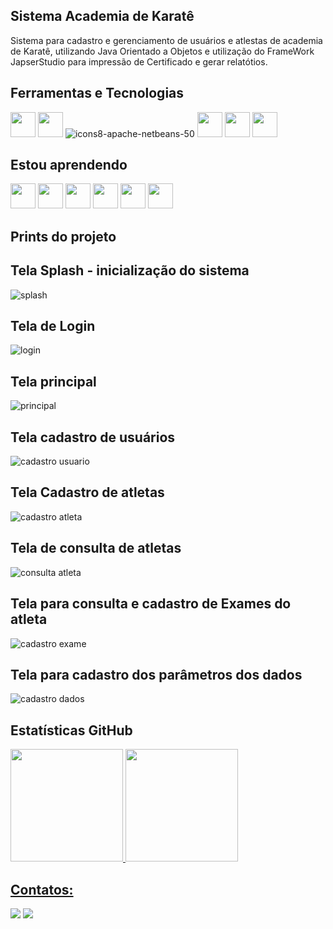 ## Sistema Academia de Karatê

Sistema para cadastro e gerenciamento de usuários e atlestas de academia de Karatê, utilizando Java Orientado a Objetos e utilização do FrameWork JapserStudio para impressão de Certificado e gerar relatótios.

## Ferramentas e Tecnologias

<img src="https://cdn.jsdelivr.net/gh/devicons/devicon@latest/icons/eclipse/eclipse-original.svg" width="40" height="40"/> <img src="https://cdn.jsdelivr.net/gh/devicons/devicon@latest/icons/vscode/vscode-original-wordmark.svg" width="40" height="40"/> ![icons8-apache-netbeans-50](https://github.com/niltonbrito/Sistema-Academia-Karate/assets/161540027/8c211fe2-4a31-4f91-b484-553f2c75e20b) <img src="https://cdn.jsdelivr.net/gh/devicons/devicon/icons/git/git-original.svg" width="40" height="40"/> <img src="https://cdn.jsdelivr.net/gh/devicons/devicon@latest/icons/dbeaver/dbeaver-original.svg" width="40" height="40"/> <i class="devicon-github-original-wordmark"></i> <img src="https://cdn.jsdelivr.net/gh/devicons/devicon@latest/icons/github/github-original-wordmark.svg" width="40" height="40"/>

## Estou aprendendo

<img src="https://cdn.jsdelivr.net/gh/devicons/devicon/icons/java/java-original.svg" width="40" height="40"/> <img src="https://cdn.jsdelivr.net/gh/devicons/devicon@latest/icons/mysql/mysql-original-wordmark.svg" width="40" height="40"/> <img src="https://cdn.jsdelivr.net/gh/devicons/devicon@latest/icons/html5/html5-plain-wordmark.svg" width="40" height="40"/> <img src="https://cdn.jsdelivr.net/gh/devicons/devicon@latest/icons/css3/css3-plain-wordmark.svg" width="40" height="40"/> <img src="https://cdn.jsdelivr.net/gh/devicons/devicon@latest/icons/javascript/javascript-plain.svg" width="40" height="40"/> <img src="https://cdn.jsdelivr.net/gh/devicons/devicon@latest/icons/bootstrap/bootstrap-original-wordmark.svg" width="40" height="40"/> 

## Prints do projeto

## Tela Splash - inicialização do sistema

![splash](https://github.com/niltonbrito/Sistema-Academia-Karate/assets/161540027/4a7e558a-83a3-43d4-8204-a04242da7c9f)

## Tela de Login

![login](https://github.com/niltonbrito/Sistema-Academia-Karate/assets/161540027/35f775ff-bb24-471d-973b-4939b63d937b)

## Tela principal

![principal](https://github.com/niltonbrito/Sistema-Academia-Karate/assets/161540027/630a3135-ffdc-437f-83de-9a46f0426642)

## Tela cadastro de usuários

![cadastro usuario](https://github.com/niltonbrito/Sistema-Academia-Karate/assets/161540027/d85fdb41-4fa8-4667-beec-ff7f27d713e2)

## Tela Cadastro de atletas

![cadastro atleta](https://github.com/niltonbrito/Sistema-Academia-Karate/assets/161540027/a030aa72-9ac2-4303-8227-2cda128ebcd6)

## Tela de consulta de atletas

![consulta atleta](https://github.com/niltonbrito/Sistema-Academia-Karate/assets/161540027/fe36cd04-9036-4b56-8106-30db03d2e907)

## Tela para consulta e cadastro de Exames do atleta

![cadastro exame](https://github.com/niltonbrito/Sistema-Academia-Karate/assets/161540027/75822ddb-0cb3-426b-98fa-3d79afed6f53)

## Tela para cadastro dos parâmetros dos dados

![cadastro dados](https://github.com/niltonbrito/Sistema-Academia-Karate/assets/161540027/c60128e8-af4c-46c1-b7bc-7a819cfa419b)

## Estatísticas GitHub


<div>
<a href="https://github.com/niltonbrito">
<img height="180em" src="https://github-readme-stats.vercel.app/api/top-langs/?username=niltonbrito&layout=compact&langs_count=7&theme=dracula"/>
<img height="180em" src="https://github-readme-stats.vercel.app/api?username=niltonbrito&show_icons=true&theme=dracula&include_all_commits=true&count_private=true"/>
</div>
  
## Contatos:

<div>
<!--<a href="https://www.youtube.com/seu-canal-youtube-aqui" target="_blank"><img src="https://img.shields.io/badge/YouTube-FF0000?style=for-the-badge&logo=youtube&logoColor=white" target="_blank"></a>
<a href="https://instagram.com/seu-usuário-instagram-aqui" target="_blank"><img src="https://img.shields.io/badge/-Instagram-%23E4405F?style=for-the-badge&logo=instagram&logoColor=white" target="_blank"></a>
<a href="https://www.twitch.tv/seu-usuário-aqui" target="_blank"><img src="https://img.shields.io/badge/Twitch-9146FF?style=for-the-badge&logo=twitch&logoColor=white" target="_blank"></a>-->
<a href = "mailto:nilton.brito@outlook.com"><img src="https://img.shields.io/badge/Gmail-D14836?style=for-the-badge&logo=gmail&logoColor=white" target="_blank"></a>
<a href="https://www.linkedin.com/in/niltonbrito" target="_blank"><img src="https://img.shields.io/badge/-LinkedIn-%230077B5?style=for-the-badge&logo=linkedin&logoColor=white" target="_blank"></a>   
</div>
